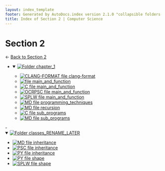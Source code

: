 ```yaml
---
layout: index_template
footer: Generated by AutoDocs.index version 2.1.0 "collapsible folders (probably)" ⓒ Starwort, 2020
title: Index of Section 2 | Computer Science
---
```


# Section 2

← [Back to Section 2](..)

- <details open><summary><a href='Paper_2/section_2/chapter_1'><img title='Folder' src='https://starwort.github.io/computer-science/icon-folder.png'> chapter_1</a></summary>

  - [![CLANG-FORMAT file](https://img.icons8.com/windows/512/4a90e2/file-configuration.png) clang-format](Paper_2/section_2/chapter_1/.clang-format)
  - [![ file](https://img.icons8.com/windows/512/4a90e2/binary-file.png) main_and_function](Paper_2/section_2/chapter_1/main_and_function)
  - [![C file](https://img.icons8.com/windows/512/4a90e2/c.png) main_and_function](Paper_2/section_2/chapter_1/main_and_function.c)
  - [![OCRPSC file](https://img.icons8.com/windows/512/4a90e2/code-file.png) main_and_function](Paper_2/section_2/chapter_1/main_and_function.ocrpsc)
  - [![SPLW file](https://starwort.github.io/computer-science/icon-splw.png) main_and_function](Paper_2/section_2/chapter_1/main_and_function.splw)
  - [![MD file](https://img.icons8.com/windows/512/4a90e2/regular-document.png) programming_techniques](Paper_2/section_2/chapter_1/programming_techniques.md)
  - [![MD file](https://img.icons8.com/windows/512/4a90e2/regular-document.png) recursion](Paper_2/section_2/chapter_1/recursion.md)
  - [![C file](https://img.icons8.com/windows/512/4a90e2/c.png) sub_programs](Paper_2/section_2/chapter_1/sub_programs.c)
  - [![MD file](https://img.icons8.com/windows/512/4a90e2/regular-document.png) sub_programs](Paper_2/section_2/chapter_1/sub_programs.md)

</details>
- <details open><summary><a href='Paper_2/section_2/classes_RENAME_LATER'><img title='Folder' src='https://starwort.github.io/computer-science/icon-folder.png'> classes_RENAME_LATER</a></summary>

  - [![MD file](https://img.icons8.com/windows/512/4a90e2/regular-document.png) inheritance](Paper_2/section_2/classes_RENAME_LATER/inheritance.md)
  - [![PSC file](https://img.icons8.com/windows/512/4a90e2/code-file.png) inheritance](Paper_2/section_2/classes_RENAME_LATER/inheritance.psc)
  - [![PY file](https://img.icons8.com/windows/512/4a90e2/py.png) inheritance](Paper_2/section_2/classes_RENAME_LATER/inheritance.py)
  - [![PY file](https://img.icons8.com/windows/512/4a90e2/py.png) shape](Paper_2/section_2/classes_RENAME_LATER/shape.py)
  - [![SPLW file](https://starwort.github.io/computer-science/icon-splw.png) shape](Paper_2/section_2/classes_RENAME_LATER/shape.splw)

</details>
